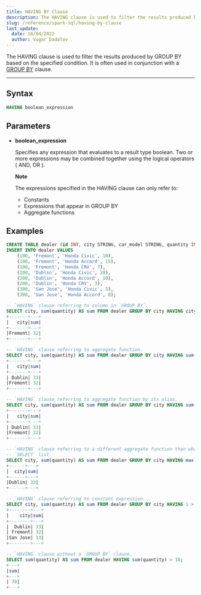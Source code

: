 ```yaml
---
title: HAVING BY Clause
description: The HAVING clause is used to filter the results produced by GROUP BY based on the specified condition
slug: /reference/spark-sql/having-by-clause
last_update:
  date: 10/04/2022
  author: Vugar Dadalov
---
```


The HAVING clause is used to filter the results produced by GROUP BY based on the specified condition. It is often used in conjunction with a <a href="./group-by-clause">GROUP BY</a> clause.

---

## Syntax

```sql
HAVING boolean_expression
```

## Parameters

- **boolean_expression**

  Specifies any expression that evaluates to a result type boolean. Two or more expressions may be combined
  together using the logical operators ( AND, OR ).

  **Note**

  The expressions specified in the HAVING clause can only refer to:

  - Constants
  - Expressions that appear in GROUP BY
  - Aggregate functions

## Examples

```sql
CREATE TABLE dealer (id INT, city STRING, car_model STRING, quantity INT);
INSERT INTO dealer VALUES
    (100, 'Fremont', 'Honda Civic', 10),
    (100, 'Fremont', 'Honda Accord', 15),
    (100, 'Fremont', 'Honda CRV', 7),
    (200, 'Dublin', 'Honda Civic', 20),
    (200, 'Dublin', 'Honda Accord', 10),
    (200, 'Dublin', 'Honda CRV', 3),
    (300, 'San Jose', 'Honda Civic', 5),
    (300, 'San Jose', 'Honda Accord', 8);

-- `HAVING` clause referring to column in `GROUP BY`.
SELECT city, sum(quantity) AS sum FROM dealer GROUP BY city HAVING city = 'Fremont';
+-------+---+
|   city|sum|
+-------+---+
|Fremont| 32|
+-------+---+

-- `HAVING` clause referring to aggregate function.
SELECT city, sum(quantity) AS sum FROM dealer GROUP BY city HAVING sum(quantity) > 15;
+-------+---+
|   city|sum|
+-------+---+
| Dublin| 33|
|Fremont| 32|
+-------+---+

-- `HAVING` clause referring to aggregate function by its alias.
SELECT city, sum(quantity) AS sum FROM dealer GROUP BY city HAVING sum > 15;
+-------+---+
|   city|sum|
+-------+---+
| Dublin| 33|
|Fremont| 32|
+-------+---+

-- `HAVING` clause referring to a different aggregate function than what is present in
-- `SELECT` list.
SELECT city, sum(quantity) AS sum FROM dealer GROUP BY city HAVING max(quantity) > 15;
+------+---+
|  city|sum|
+------+---+
|Dublin| 33|
+------+---+

-- `HAVING` clause referring to constant expression.
SELECT city, sum(quantity) AS sum FROM dealer GROUP BY city HAVING 1 > 0 ORDER BY city;
+--------+---+
|    city|sum|
+--------+---+
|  Dublin| 33|
| Fremont| 32|
|San Jose| 13|
+--------+---+

-- `HAVING` clause without a `GROUP BY` clause.
SELECT sum(quantity) AS sum FROM dealer HAVING sum(quantity) > 10;
+---+
|sum|
+---+
| 78|
+---+
```
